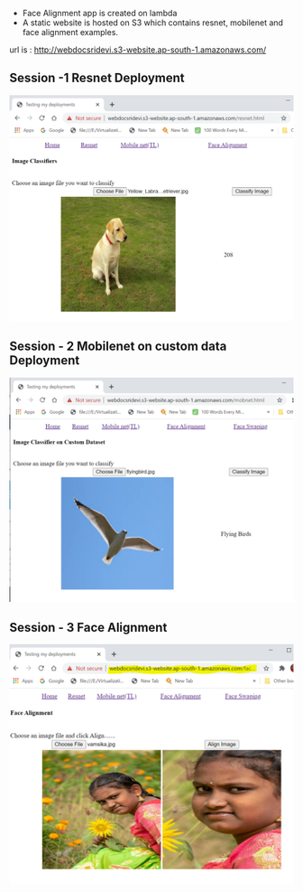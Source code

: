 * Face Alignment app is created on lambda
* A static website is hosted on S3 which contains resnet, mobilenet and face alignment examples.

url is :  http://webdocsridevi.s3-website.ap-south-1.amazonaws.com/

## Session -1 Resnet Deployment
![resnet](https://github.com/sridevibonthu/EVA4Phase2/blob/master/Session3/images/resnet.PNG)

## Session - 2 Mobilenet on custom data Deployment
![mobilenet](https://github.com/sridevibonthu/EVA4Phase2/blob/master/Session3/images/mobnet.PNG)

## Session - 3 Face Alignment
![facealing](https://github.com/sridevibonthu/EVA4Phase2/blob/master/Session3/images/facealign.PNG)

